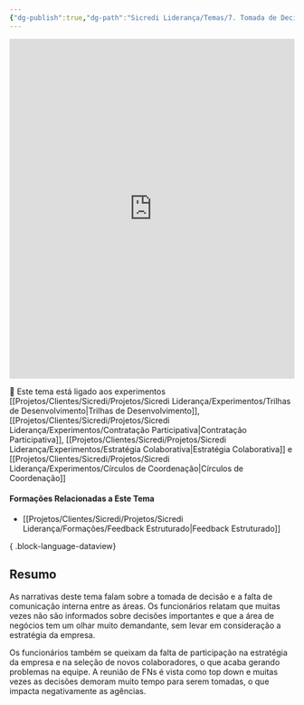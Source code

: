 ```yaml
---
{"dg-publish":true,"dg-path":"Sicredi Liderança/Temas/7. Tomada de Decisão.md","permalink":"/Sicredi Liderança/Temas/7. Tomada de Decisão/"}
---
```


 <iframe src="https://embed.kumu.io/7181b0aa465f806ffc5b06afe9e9d286" width="100%" height="600" frameborder="0"></iframe>


🔗 Este tema está ligado aos experimentos [[Projetos/Clientes/Sicredi/Projetos/Sicredi Liderança/Experimentos/Trilhas de Desenvolvimento\|Trilhas de Desenvolvimento]], [[Projetos/Clientes/Sicredi/Projetos/Sicredi Liderança/Experimentos/Contratação Participativa\|Contratação Participativa]], [[Projetos/Clientes/Sicredi/Projetos/Sicredi Liderança/Experimentos/Estratégia Colaborativa\|Estratégia Colaborativa]] e [[Projetos/Clientes/Sicredi/Projetos/Sicredi Liderança/Experimentos/Círculos de Coordenação\|Círculos de Coordenação]]

#### Formações Relacionadas a Este Tema
- [[Projetos/Clientes/Sicredi/Projetos/Sicredi Liderança/Formações/Feedback Estruturado\|Feedback Estruturado]]

{ .block-language-dataview}


## Resumo

As narrativas deste tema falam sobre a tomada de decisão e a falta de comunicação interna entre as áreas. Os funcionários relatam que muitas vezes não são informados sobre decisões importantes e que a área de negócios tem um olhar muito demandante, sem levar em consideração a estratégia da empresa. 

Os funcionários também se queixam da falta de participação na estratégia da empresa e na seleção de novos colaboradores, o que acaba gerando problemas na equipe. A reunião de FNs é vista como top down e muitas vezes as decisões demoram muito tempo para serem tomadas, o que impacta negativamente as agências. 
